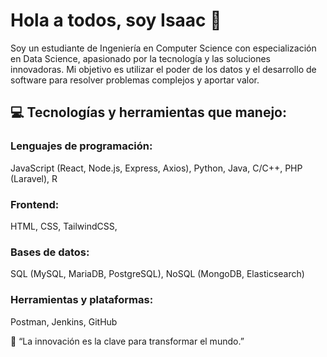 # Hola a todos, soy Isaac 👋

Soy un estudiante de Ingeniería en Computer Science con especialización en Data Science, apasionado por la tecnología y las soluciones innovadoras. Mi objetivo es utilizar el poder de los datos y el desarrollo de software para resolver problemas complejos y aportar valor.

## 💻 Tecnologías y herramientas que manejo:

### Lenguajes de programación:

JavaScript (React, Node.js, Express, Axios),
Python,
Java,
C/C++,
PHP (Laravel), 
R

### Frontend:

HTML, CSS,
TailwindCSS,

### Bases de datos:

SQL (MySQL, MariaDB, PostgreSQL),
NoSQL (MongoDB, Elasticsearch)

### Herramientas y plataformas:

Postman,
Jenkins,
GitHub

🚀 “La innovación es la clave para transformar el mundo.”

